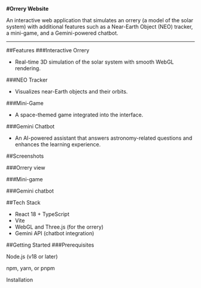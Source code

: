**#Orrery Website**

An interactive web application that simulates an orrery (a model of the solar system) with additional features such as a Near-Earth Object (NEO) tracker, a mini-game, and a Gemini-powered chatbot.

---

##Features
###Interactive Orrery
- Real-time 3D simulation of the solar system with smooth WebGL rendering.

###NEO Tracker
- Visualizes near-Earth objects and their orbits.

###Mini-Game
- A space-themed game integrated into the interface.

###Gemini Chatbot
- An AI-powered assistant that answers astronomy-related questions and enhances the learning experience.

##Screenshots

###Orrery view


###Mini-game


###Gemini chatbot


##Tech Stack

- React 18 + TypeScript
- Vite
- WebGL and Three.js (for the orrery)
- Gemini API (chatbot integration)

##Getting Started
###Prerequisites

Node.js (v18 or later)

npm, yarn, or pnpm

Installation




